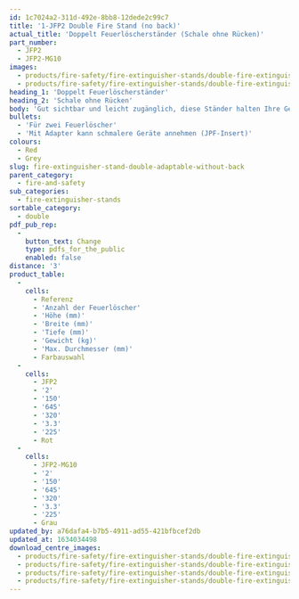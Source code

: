```yaml
---
id: 1c7024a2-311d-492e-8bb8-12dede2c99c7
title: '1-JFP2 Double Fire Stand (no back)'
actual_title: 'Doppelt Feuerlöscherständer (Schale ohne Rücken)'
part_number:
  - JFP2
  - JFP2-MG10
images:
  - products/fire-safety/fire-extinguisher-stands/double-fire-extinguisher-stands/jpf2/images-lr/Product_Image_776x776_(518x518_focus_area)-JFP2-JFPINSERT_01.jpg
  - products/fire-safety/fire-extinguisher-stands/double-fire-extinguisher-stands/jpf2/images-lr/Product_Image_776x776_(518x518_focus_area)-JFP2-MG10-JFPINSERT-MG10_01.jpg
heading_1: 'Doppelt Feuerlöscherständer'
heading_2: 'Schale ohne Rücken'
body: 'Gut sichtbar und leicht zugänglich, diese Ständer halten Ihre Geräte am Platz und vom Boden fern, so dass sie vor Stössen und Auslaufen geschützt sind.  Sie dienen auch als Marker, die anzeigen, wenn ein Feuerlöscher fehlt.  Zum Einsatz überall dort, wo eine Befestigung an der Wand unmöglich oder unerwünscht ist.'
bullets:
  - 'Für zwei Feuerlöscher'
  - 'Mit Adapter kann schmalere Geräte annehmen (JPF-Insert)'
colours:
  - Red
  - Grey
slug: fire-extinguisher-stand-double-adaptable-without-back
parent_category:
  - fire-and-safety
sub_categories:
  - fire-extinguisher-stands
sortable_category:
  - double
pdf_pub_rep:
  -
    button_text: Change
    type: pdfs_for_the_public
    enabled: false
distance: '3'
product_table:
  -
    cells:
      - Referenz
      - 'Anzahl der Feuerlöscher'
      - 'Höhe (mm)'
      - 'Breite (mm)'
      - 'Tiefe (mm)'
      - 'Gewicht (kg)'
      - 'Max. Durchmesser (mm)'
      - Farbauswahl
  -
    cells:
      - JFP2
      - '2'
      - '150'
      - '645'
      - '320'
      - '3.3'
      - '225'
      - Rot
  -
    cells:
      - JFP2-MG10
      - '2'
      - '150'
      - '645'
      - '320'
      - '3.3'
      - '225'
      - Grau
updated_by: a76dafa4-b7b5-4911-ad55-421bfbcef2db
updated_at: 1634034498
download_centre_images:
  - products/fire-safety/fire-extinguisher-stands/double-fire-extinguisher-stands/jpf2/images-hr/JFP2-MG10_001.jpg
  - products/fire-safety/fire-extinguisher-stands/double-fire-extinguisher-stands/jpf2/images-hr/JFP2-MG10_002.jpg
  - products/fire-safety/fire-extinguisher-stands/double-fire-extinguisher-stands/jpf2/images-hr/JFP2_001.jpg
  - products/fire-safety/fire-extinguisher-stands/double-fire-extinguisher-stands/jpf2/images-hr/JFP2_002.jpg
---
```

